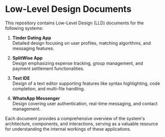 # Low-Level Design Documents

This repository contains Low-Level Design (LLD) documents for the following systems:

1. **Tinder Dating App**  
   Detailed design focusing on user profiles, matching algorithms, and messaging features.

2. **SplitWise App**  
   Design emphasizing expense tracking, group management, and payment settlement functionalities.

3. **Text IDE**  
   Design of a text editor supporting features like syntax highlighting, code completion, and multi-file handling.

4. **WhatsApp Messenger**  
   Design covering user authentication, real-time messaging, and contact management.

Each document provides a comprehensive overview of the system's architecture, components, and interactions, serving as a valuable resource for understanding the internal workings of these applications.
